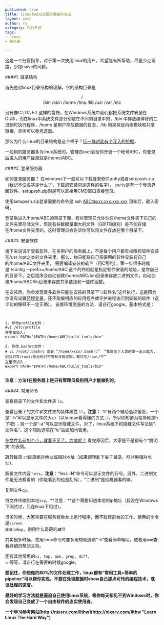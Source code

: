 ```yaml
---
published: true
title: linux系统以及服务器操作笔记
layout: post
author: Yu
category: 知行并进
tags:
- Linux
- 服务器

---
```

这是一个扫盲指导，对于第一次使用linux的用户，希望能有所帮助，尽量少走弯路，少提naive的问题。

####1. 目录结构

首先是对linux目录结构的理解，它的结构目录是
<center>/</center> 

<center>/bin /sbin /home /tmp /lib /usr /var /etc </center>

没有像C:\ D:\ E:\ 这样的盘符，在Windows系统中我们都把系统文件安装在C:\中，而在linux中系统文件是分别放在不同的目录中的，/bin 中存放编译好的二进制可执行程序，/home 是用户存放数据的目录，/lib 用来存放内核模块和共享链接，具体可以[参考这里](http://linux-wiki.cn/wiki/zh-hans/Linux%E7%9B%AE%E5%BD%95%E7%BB%93%E6%9E%84 "linux结构目录")。

那么为什么linux的目录结构是这个样子？[阮一峰对此有个深入的挖掘](http://www.ruanyifeng.com/blog/2012/02/a_history_of_unix_directory_structure.html "Unix目录结构的来历")。

一般用的服务器多为linux系统的，管理员root会给你开通一个帐号ABC，你登录后进入的用户目录就是/home/ABC。

####2. 登录服务器

如何登录服务器？ 在windows下一般可以下载登录软件putty或者setupssh.zip（我记不住名字是什么了，下载的安装包是这样的名字）。
putty是有一个登录界面软件，setupssh.zip则是可以直接用CMD窗口直接登录。

使用setupssh.zip登录需要的命令是 ssh ABC@xxx.xxx.xxx.xxx  回车后，键入密码。

登录后进入/home/ABC的目录下面，有些管理员允许你在/home文件夹下自己的文件夹里存储文件，但是有些数据量很大的文件（GB\TB级别）是不能存储在/home文件夹里的。这时管理员会告诉你可以将文件存放在哪个目录下。

####3. 安装软件

接下来说说所安装软件，在多用户的服务器上，不是每个用户都有权限将软件安装在/usr /opt之类的文件夹里。那么，你只能将自己需要用的软件安装在自己的/home/ABC文件夹里，
需要编译安装的软件（用C写的），第一步很多时候是./config --prefix=/home/ABC  这个的作用就是指定软件安装的地址，是你自己的目录下。之后程序会自动创建/home/ABC/bin目录来存放二进制文件，自动创建/home/ABC/lib目录来存放共享链接和一些库函数。

在安装后，你会发现很多软件只能在安装的目录下“./软件名”这样执行，这是因为你没有设置[环境变量](http://zh.wikipedia.org/wiki/%E7%8E%AF%E5%A2%83%E5%8F%98%E9%87%8F "环境变量")，还不能被相应的应用程序或守护进程访问到安装的软件（这半句的解释不一定正确）。 设置环境变量的方法，请自行google，基本格式是：
<pre><code>

1. 修改profile文件： 
#vi /etc/profile 
在里面加入:
export PATH="$PATH:/home/ABC/build_tools/bin"

2. 修改.bashrc文件：
# vi /root/.bashrc 或者 <q>/home/xxxx/.bashrc</q>  <q>我高估了人类的举一反三能力，如我只写/root/地址他们不管有没有权限，都只往/root/下</q>
在里面加入：
export PATH="$PATH:/home/ABC/build_tools/bin"

</code></pre>


**注意：方法1在服务器上是只有管理员级别用户才能做到的。**

####4. 常用命令

查看目录下的文件和文件夹 <code>ls</code>。

查看目录下的文件和文件夹的具体属性 <code>ll</code>。**注意：** <q>ll</q>有两个辅助选项很管，一个是<q>-h</q>可以显示文件的大小（以human看得懂的方式<code>;)</code>，所以你知道为啥简称是h了吧）；另一个是<q>-a</q>可以显示隐藏文件，对了，linux系统下的隐藏文件写法是<q>.文件名</q>，这个辅助选项在<q>ls</q>后面加也管用。

[在文件名前加个点，就看不见了，为啥呢？](https://plus.google.com/101960720994009339267/posts/R58WgWwN9jp "A lesson in shortcuts") 看完原因后，大家是不是都有个<q>姚明笑</q>的表情。

跳转目录 <code>cd</code>目录绝对地址或相对地址（如果调转到下层子目录，可以用相对地址）。

察看文件内容 <code>less</code>。**注意：**<q>less -N</q>命令可以显示文件的行号。另外，二进制文件是无法察看的（你能看到的也是乱码），<q>二进制</q>是给机器看的嘛。

复制文件<code>cp</code>。

将文件传输到本地<code>scp</code>。**注意：**这个需要知道本地的ip地址（我没在Windows下测试过，只在linux下用过）。

很多时候，大家需要在服务器后台上运行程序，而不耽误前台的工作。使用的命令是<code>screen 或者nohup</code>，别用什么奇葩的**at**!!!

其实很多时候，使用linux命令时要多用辅助选项<q>-h</q>查看简单帮助，或者用<code>man</code>查看详细的帮助文档。

还有其他常用的<code>vi, top, awk, grep, diff, ln</code>等等，请自行在需要的时候google。

**要记住，你想做的80%的文件处理工作，linux都有<q>常用工具+简单的pipeline</q>可以帮你实现，不要在处理数据时show自己那点可怜的编程技术，耽误处理的速度。**

**最好的学习方法就是逼迫自己使用linux系统，等你每天都见不到Windows时，你会发现自己变成了一个自由软件的忠实使用者。**

**一个学习参考网站[http://nixsrv.com/llthw](http://nixsrv.com/llthw "Learn Linux The Hard Way")**

